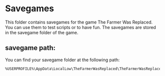 # Savegames
This folder contains savegames for the game The Farmer Was Replaced. You can use them to test scripts or to have fun. The savegames are stored in the savegame folder of the game.

## savegame path:
You can find your savegame folder at the following path:
```
%USERPROFILE%\AppData\LocalLow\TheFarmerWasReplaced\TheFarmerWasReplaced\Saves
```

